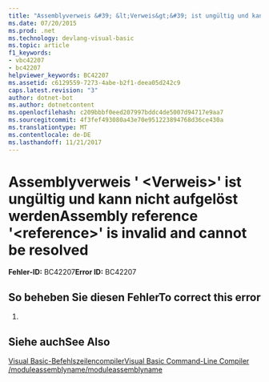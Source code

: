 ```yaml
---
title: "Assemblyverweis &#39; &lt;Verweis&gt;&#39; ist ungültig und kann nicht aufgelöst werden"
ms.date: 07/20/2015
ms.prod: .net
ms.technology: devlang-visual-basic
ms.topic: article
f1_keywords:
- vbc42207
- bc42207
helpviewer_keywords: BC42207
ms.assetid: c6129559-7273-4abe-b2f1-deea05d242c9
caps.latest.revision: "3"
author: dotnet-bot
ms.author: dotnetcontent
ms.openlocfilehash: c209bbbf0eed207997bddc4de5007d94717e9aa7
ms.sourcegitcommit: 4f3fef493080a43e70e951223894768d36ce430a
ms.translationtype: MT
ms.contentlocale: de-DE
ms.lasthandoff: 11/21/2017
---
```

# <a name="assembly-reference-39ltreferencegt39-is-invalid-and-cannot-be-resolved"></a><span data-ttu-id="cad71-102">Assemblyverweis &#39; &lt;Verweis&gt;&#39; ist ungültig und kann nicht aufgelöst werden</span><span class="sxs-lookup"><span data-stu-id="cad71-102">Assembly reference &#39;&lt;reference&gt;&#39; is invalid and cannot be resolved</span></span>
<span data-ttu-id="cad71-103">**Fehler-ID:** BC42207</span><span class="sxs-lookup"><span data-stu-id="cad71-103">**Error ID:** BC42207</span></span>  
  
## <a name="to-correct-this-error"></a><span data-ttu-id="cad71-104">So beheben Sie diesen Fehler</span><span class="sxs-lookup"><span data-stu-id="cad71-104">To correct this error</span></span>  
  
1.  
  
## <a name="see-also"></a><span data-ttu-id="cad71-105">Siehe auch</span><span class="sxs-lookup"><span data-stu-id="cad71-105">See Also</span></span>  
 [<span data-ttu-id="cad71-106">Visual Basic-Befehlszeilencompiler</span><span class="sxs-lookup"><span data-stu-id="cad71-106">Visual Basic Command-Line Compiler</span></span>](../../visual-basic/reference/command-line-compiler/index.md)  
 [<span data-ttu-id="cad71-107">/moduleassemblyname</span><span class="sxs-lookup"><span data-stu-id="cad71-107">/moduleassemblyname</span></span>](../../visual-basic/reference/command-line-compiler/moduleassemblyname.md)
